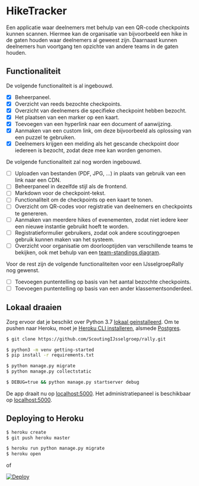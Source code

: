# HikeTracker

Een applicatie waar deelnemers met behulp van een QR-code checkpoints kunnen scannen. Hiermee kan de organisatie van bijvoorbeeld een hike in de gaten houden waar deelnemers al geweest zijn. Daarnaast kunnen deelnemers hun voortgang ten opzichte van andere teams in de gaten houden. 

## Functionaliteit
De volgende functionaliteit is al ingebouwd.

- [x] Beheerpaneel.
- [x] Overzicht van reeds bezochte checkpoints.
- [x] Overzicht van deelnemers die specifieke checkpoint hebben bezocht.
- [x] Het plaatsen van een marker op een kaart. 
- [x] Toevoegen van een hyperlink naar een document of aanwijzing.
- [x] Aanmaken van een custom link, om deze bijvoorbeeld als oplossing van een puzzel te gebruiken.
- [x] Deelnemers krijgen een melding als het gescande checkpoint door iedereen is bezocht, zodat deze mee kan worden genomen.

De volgende functionaliteit zal nog worden ingebouwd.

- [ ] Uploaden van bestanden (PDF, JPG, ...) in plaats van gebruik van een link naar een CDN.
- [ ] Beheerpaneel in dezelfde stijl als de frontend.
- [ ] Markdown voor de checkpoint-tekst.
- [ ] Functionaliteit om de checkpoints op een kaart te tonen.
- [ ] Overzicht om QR-codes voor registratie van deelnemers en checkpoints te genereren.
- [ ] Aanmaken van meerdere hikes of evenementen, zodat niet iedere keer een nieuwe instantie gebruikt hoeft te worden.
- [ ] Registratieformulier gebruikers, zodat ook andere scoutinggroepen gebruik kunnen maken van het systeem.
- [ ] Overzicht voor organisatie om doorlooptijden van verschillende teams te bekijken, ook met behulp van een [team-standings diagram](https://commons.wikimedia.org/wiki/File:Team_Standings.png).

Voor de rest zijn de volgende functionaliteiten voor een IJsselgroepRally nog gewenst.
- [ ] Toevoegen puntentelling op basis van het aantal bezochte checkpoints.
- [ ] Toevoegen puntentelling op basis van een ander klassementsonderdeel. 

## Lokaal draaien
Zorg ervoor dat je beschikt over Python 3.7 [lokaal geinstalleerd](http://install.python-guide.org). Om te pushen naar Heroku, moet je [Heroku CLI installeren](https://devcenter.heroku.com/articles/heroku-cli), alsmede [Postgres](https://devcenter.heroku.com/articles/heroku-postgresql#local-setup).

```sh
$ git clone https://github.com/ScoutingIJsselgroep/rally.git

$ python3 -m venv getting-started
$ pip install -r requirements.txt

$ python manage.py migrate
$ python manage.py collectstatic

$ DEBUG=true && python manage.py startserver debug
```

De app draait nu op [localhost:5000](http://localhost:5000/). Het administratiepaneel is beschikbaar op [localhost:5000](http://localhost:5000/admin).

## Deploying to Heroku

```sh
$ heroku create
$ git push heroku master

$ heroku run python manage.py migrate
$ heroku open
```
of

[![Deploy](https://www.herokucdn.com/deploy/button.svg)](https://heroku.com/deploy)
